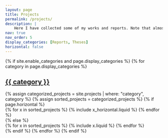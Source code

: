 ```yaml
---
layout: page
title: Projects
permalink: /projects/
description: |
    Here I have collected some of my works and reports. Note that almost all are written in swedish.
nav: true
nav_order: 5
display_categories: [Reports, Theses]
horizontal: false
---
```

<!-- markdownlint-disable MD033 -->
<!-- pages/projects.md -->

<div class="projects">
  {% if site.enable_categories and page.display_categories %}
    <!-- Display categorized projects -->
    {% for category in page.display_categories %}
    <a id="{{ category }}" href=".#{{ category }}">
      <h2 class="category">{{ category }}</h2>
    </a>
    {% assign categorized_projects = site.projects | where: "category", category %}
    {% assign sorted_projects = categorized_projects %}
    <!-- Generate cards for each project -->
    {% if page.horizontal %}
    <div class="container">
      <div class="row row-cols-1 row-cols-md-2">
      {% for x in sorted_projects %}
        {% include x_horizontal.liquid %}
      {% endfor %}
      </div>
    </div>
    {% else %}
    <div class="row row-cols-1 row-cols-md-3">
      {% for x in sorted_projects %}
        {% include x.liquid %}
      {% endfor %}
    </div>
    {% endif %}
    {% endfor %}
  {% endif %}
</div>
